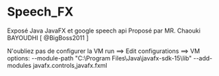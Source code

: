 # Speech_FX
Exposé Java JavaFX et google speech api Proposé par MR. Chaouki BAYOUDHI [ @BigBoss2011 ]


N'oubliez pas de configurer la VM run ==> Edit configurations ==> VM options: --module-path "C:\Program Files\Java\javafx-sdk-15\lib" --add-modules javafx.controls,javafx.fxml 
